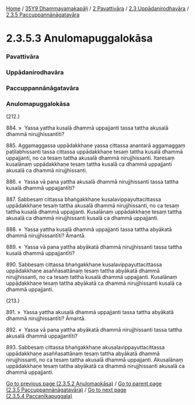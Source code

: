 
[Home](/) / [35Y9 Dhammayamakapāḷi](../../../../35Y9.md) / [2 Pavattivāra](../../../2.md) / [2.3 Uppādanirodhavāra](../../2.3.md) / [2.3.5 Paccuppannānāgatavāra](../2.3.5.md)

# 2.3.5.3 Anulomapuggalokāsa

### Pavattivāra

### Uppādanirodhavāra

### Paccuppannānāgatavāra

### Anulomapuggalokāsa

(212.)

884\. »  Yassa yattha kusalā dhammā uppajjanti tassa tattha akusalā dhammā nirujjhissantīti?

885\. Aggamaggassa uppādakkhaṇe yassa cittassa anantarā aggamaggaṃ paṭilabhissanti tassa cittassa uppādakkhaṇe tesaṃ tattha kusalā dhammā uppajjanti, no ca tesaṃ tattha akusalā dhammā nirujjhissanti. Itaresaṃ kusalānaṃ uppādakkhaṇe tesaṃ tattha kusalā ca dhammā uppajjanti akusalā ca dhammā nirujjhissanti.

886\. «  Yassa vā pana yattha akusalā dhammā nirujjhissanti tassa tattha kusalā dhammā uppajjantīti?

887\. Sabbesaṃ cittassa bhaṅgakkhaṇe kusalavippayuttacittassa uppādakkhaṇe tesaṃ tattha akusalā dhammā nirujjhissanti, no ca tesaṃ tattha kusalā dhammā uppajjanti. Kusalānaṃ uppādakkhaṇe tesaṃ tattha akusalā ca dhammā nirujjhissanti kusalā ca dhammā uppajjanti.

888\. »  Yassa yattha kusalā dhammā uppajjanti tassa tattha abyākatā dhammā nirujjhissantīti? Āmantā.

889\. «  Yassa vā pana yattha abyākatā dhammā nirujjhissanti tassa tattha kusalā dhammā uppajjantīti?

890\. Sabbesaṃ cittassa bhaṅgakkhaṇe kusalavippayuttacittassa uppādakkhaṇe asaññasattānaṃ tesaṃ tattha abyākatā dhammā nirujjhissanti, no ca tesaṃ tattha kusalā dhammā uppajjanti. Kusalānaṃ uppādakkhaṇe tesaṃ tattha abyākatā ca dhammā nirujjhissanti kusalā ca dhammā uppajjanti.

(213.)

891\. »  Yassa yattha akusalā dhammā uppajjanti tassa tattha abyākatā dhammā nirujjhissantīti? Āmantā.

892\. «  Yassa vā pana yattha abyākatā dhammā nirujjhissanti tassa tattha akusalā dhammā uppajjantīti?

893\. Sabbesaṃ cittassa bhaṅgakkhaṇe akusalavippayuttacittassa uppādakkhaṇe asaññasattānaṃ tesaṃ tattha abyākatā dhammā nirujjhissanti, no ca tesaṃ tattha akusalā dhammā uppajjanti. Akusalānaṃ uppādakkhaṇe tesaṃ tattha abyākatā ca dhammā nirujjhissanti akusalā ca dhammā uppajjanti.

[Go to previous page (2.3.5.2 Anulomaokāsa)](2.3.5.2.md) / [Go to parent page (2.3.5 Paccuppannānāgatavāra)](../2.3.5.md) / [Go to next page (2.3.5.4 Paccanīkapuggala)](2.3.5.4.md)


